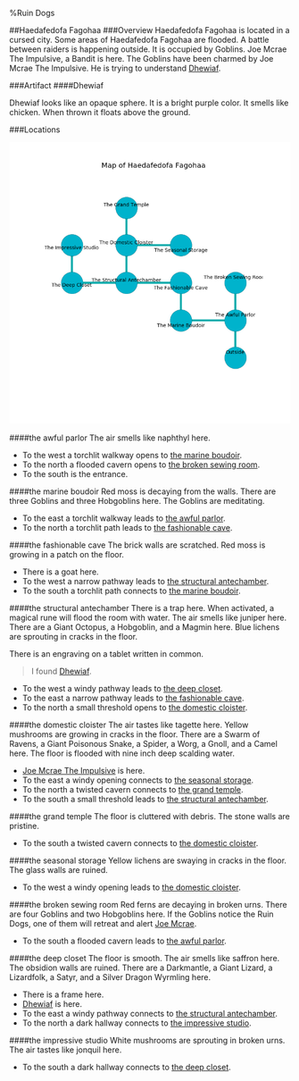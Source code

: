 %Ruin Dogs

##Haedafedofa Fagohaa
###Overview
Haedafedofa Fagohaa is located in a cursed city. Some areas of Haedafedofa Fagohaa are flooded. A battle between raiders is happening outside. It is occupied by Goblins. <a name="Joe-Mcrae-The-Impulsive"></a>Joe Mcrae The Impulsive, a Bandit is here. The Goblins have been charmed by Joe Mcrae The Impulsive. He  is trying to understand [Dhewiaf](#Dhewiaf). 



###Artifact
####<a name="Dhewiaf"></a>Dhewiaf


Dhewiaf looks like an opaque sphere. It is a bright purple color. It smells like chicken. When thrown it floats above the ground. 





###Locations


![](../v2/images/Haedafedofa-Fagohaa.png)

####<a name="the-awful-parlor"></a>the awful parlor
The air smells like naphthyl here. 



* To the west a torchlit walkway opens to [the marine boudoir](#the-marine-boudoir).
* To the north a flooded cavern opens to [the broken sewing room](#the-broken-sewing-room).
* To the south is the entrance.


####<a name="the-marine-boudoir"></a>the marine boudoir
Red moss is decaying from the walls. There are three Goblins and three Hobgoblins here. The Goblins are meditating. 



* To the east a torchlit walkway leads to [the awful parlor](#the-awful-parlor).
* To the north a torchlit path leads to [the fashionable cave](#the-fashionable-cave).


####<a name="the-fashionable-cave"></a>the fashionable cave
The brick walls are scratched. Red moss is growing in a patch on the floor. 



* There is a goat here.
* To the west a narrow pathway leads to [the structural antechamber](#the-structural-antechamber).
* To the south a torchlit path connects to [the marine boudoir](#the-marine-boudoir).


####<a name="the-structural-antechamber"></a>the structural antechamber
There is a trap here. When activated, a magical rune will flood the room with water. The air smells like juniper here. There are a Giant Octopus, a Hobgoblin, and a Magmin here. Blue lichens are sprouting in cracks in the floor. 

There is an engraving on a tablet written in common. 

> I found [Dhewiaf](#Dhewiaf).
>


* To the west a windy pathway leads to [the deep closet](#the-deep-closet).
* To the east a narrow pathway leads to [the fashionable cave](#the-fashionable-cave).
* To the north a small threshold opens to [the domestic cloister](#the-domestic-cloister).


####<a name="the-domestic-cloister"></a>the domestic cloister
The air tastes like tagette here. Yellow mushrooms are growing in cracks in the floor. There are a Swarm of Ravens, a Giant Poisonous Snake, a Spider, a Worg, a Gnoll, and a Camel here. The floor is flooded with nine inch deep scalding water. 



* [Joe Mcrae The Impulsive](#Joe-Mcrae-The-Impulsive) is here.
* To the east a windy opening connects to [the seasonal storage](#the-seasonal-storage).
* To the north a twisted cavern connects to [the grand temple](#the-grand-temple).
* To the south a small threshold leads to [the structural antechamber](#the-structural-antechamber).


####<a name="the-grand-temple"></a>the grand temple
The floor is cluttered with debris. The stone walls are pristine. 



* To the south a twisted cavern connects to [the domestic cloister](#the-domestic-cloister).


####<a name="the-seasonal-storage"></a>the seasonal storage
Yellow lichens are swaying in cracks in the floor. The glass walls are ruined. 



* To the west a windy opening leads to [the domestic cloister](#the-domestic-cloister).


####<a name="the-broken-sewing-room"></a>the broken sewing room
Red ferns are decaying in broken urns. There are four Goblins and two Hobgoblins here. If the Goblins notice the Ruin Dogs, one of them will retreat and alert [Joe Mcrae](#Joe-Mcrae). 



* To the south a flooded cavern leads to [the awful parlor](#the-awful-parlor).


####<a name="the-deep-closet"></a>the deep closet
The floor is smooth. The air smells like saffron here. The obsidion walls are ruined. There are a Darkmantle, a Giant Lizard, a Lizardfolk, a Satyr, and a Silver Dragon Wyrmling here. 



* There is a frame here.
* [Dhewiaf](#Dhewiaf) is here.
* To the east a windy pathway connects to [the structural antechamber](#the-structural-antechamber).
* To the north a dark hallway connects to [the impressive studio](#the-impressive-studio).


####<a name="the-impressive-studio"></a>the impressive studio
White mushrooms are sprouting in broken urns. The air tastes like jonquil here. 



* To the south a dark hallway connects to [the deep closet](#the-deep-closet).


